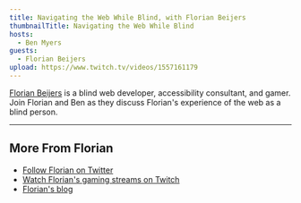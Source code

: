 ```yaml
---
title: Navigating the Web While Blind, with Florian Beijers
thumbnailTitle: Navigating the Web While Blind
hosts:
  - Ben Myers
guests:
  - Florian Beijers
upload: https://www.twitch.tv/videos/1557161179
---
```


[Florian Beijers](https://twitter.com/zersiax) is a blind web developer, accessibility consultant, and gamer. Join Florian and Ben as they discuss Florian's experience of the web as a blind person.

---

## More From Florian

- [Follow Florian on Twitter](https://twitter.com/zersiax)
- [Watch Florian's gaming streams on Twitch](https://twitch.tv/Zersiax)
- [Florian's blog](https://florianbeijers.xyz/)
